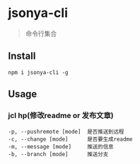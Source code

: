# jsonya-cli
> 命令行集合

## Install
```shell
npm i jsonya-cli -g
```

## Usage
### jcl hp(修改readme or 发布文章)
```shell
-p, --pushremote [mode]  是否推送到远程
-c, --change [mode]      是否要生成readme
-m, --message [mode]     推送的信息
-b, --branch [mode]      推送分支
```


